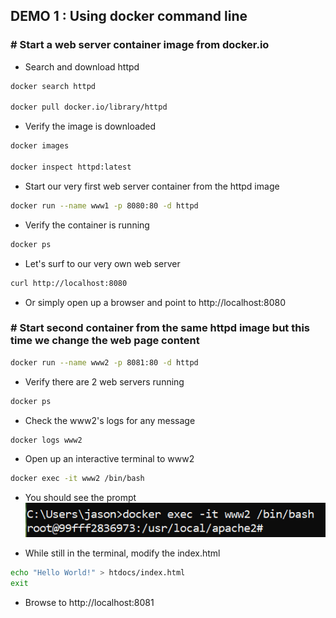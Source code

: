 ## DEMO 1 : Using docker command line
### # Start a web server container image from docker.io
- Search and download httpd
``` bash
docker search httpd

docker pull docker.io/library/httpd
```

- Verify the image is downloaded
``` bash
docker images

docker inspect httpd:latest
```

- Start our very first web server container from the httpd image
``` bash
docker run --name www1 -p 8080:80 -d httpd
```

- Verify the container is running
``` bash
docker ps

```

- Let's surf to our very own web server
``` bash
curl http://localhost:8080
```

- Or simply open up a browser and point to http://localhost:8080

### # Start second container from the same httpd image but this time we change the web page content
``` bash
docker run --name www2 -p 8081:80 -d httpd
```

- Verify there are 2 web servers running
``` bash
docker ps 
```

- Check the www2's logs for any message
``` bash
docker logs www2
```

- Open up an interactive terminal to www2
``` bash
docker exec -it www2 /bin/bash
```

- You should see the prompt
![image](images/www2_shell.png)

- While still in the terminal, modify the index.html
``` bash
echo "Hello World!" > htdocs/index.html
exit
```

- Browse to http://localhost:8081



















